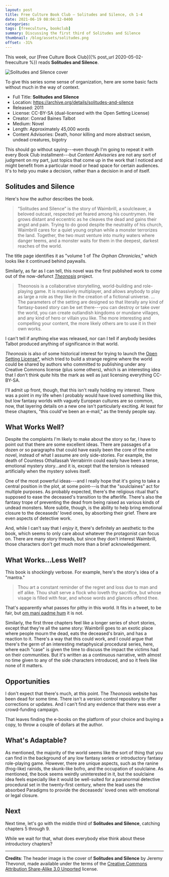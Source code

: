 ```yaml
---
layout: post
title: Free Culture Book Club — Solitudes and Silence, ch 1-4
date: 2021-06-19 08:04:12-0400
categories:
tags: [freeculture, bookclub]
summary: Discussing the first third of Solitudes and Silence
thumbnail: /blog/assets/solitudes.png
offset: -31%
---
```


This week, our [Free Culture Book Club]({% post_url 2020-05-02-freeculture %}) reads **Solitudes and Silence**.

![Solitudes and Silence cover](/blog/assets/solitudes.png "Solitudes and Silence cover")

To give this series some sense of organization, here are some basic facts without much in the way of context.

 * Full Title:  **Solitudes and Silence**
 * Location:  <https://archive.org/details/solitudes-and-silence>
 * Released:  2011
 * License:  CC-BY-SA (dual-licensed with the Open Setting License)
 * Creator:  Conrad Baines Talbot
 * Medium:  Novel
 * Length:  Approximately 45,000 words
 * Content Advisories:  Death, honor killing and more abstract sexism, undead creatures, bigotry

This should go without saying---even though I'm going to repeat it with every Book Club installment---but *Content Advisories* are not any sort of judgment on my part, just topics that come up in the work that I noticed and might benefit from a particular mood or head space for certain audiences.  It's to help you make a decision, rather than a decision in and of itself.

## Solitudes and Silence

Here's how the author describes the book.

 > “Solitudes and Silence” is the story of Waimbrill, a soulcleaver, a beloved outcast, respected yet feared among his countrymen. He grows distant and eccentric as he cleaves the dead and gains their angst and pain. Trying to do good despite the neutrality of his church, Waimbrill cares for a quiet young orphan while a monster terrorizes the land. Together, the two must venture into murky waters where danger teems, and a monster waits for them in the deepest, darkest reaches of the world.

The title page identifies it as "volume 1 of *The Orphan Chronicles*," which looks like it continued behind paywalls.

Similarly, as far as I can tell, this novel was the first published work to come out of the now-defunct [*Theonosis*](https://web.archive.org/web/20170501053053/http://www.theonosis.com/wiki/Main_Page) project.

 > Theonosis is a collaborative storytelling, world-building and role-playing game. It is massively multiplayer, and allows anybody to play as large a role as they like in the creation of a fictional universe. ... The parameters of the setting are designed so that literally any kind of fantasy-based story can be set there---you can destroy or take over the world, you can create outlandish kingdoms or mundane villages, and any kind of hero or villain you like. The more interesting and compelling your content, the more likely others are to use it in their own works.

I can't tell if anything else was released, nor can I tell if anybody besides Talbot produced anything of significance in that world.

*Theonosis* is also of some historical interest for trying to launch the [Open Setting License*](https://web.archive.org/web/20170430130839/http://www.theonosis.com/wiki/Theonosis:Open_Setting_License), which tried to build a strange regime where the world could be shared by authors who committed to publishing under any Creative Commons license (plus some others), which is an interesting idea that I don't think *quite* hits the mark as well as just licensing everything CC-BY-SA.

I'll admit up front, though, that this isn't really holding my interest.  There was a point in my life when I probably would have loved something like this, but low fantasy worlds with vaguely European cultures are so common, now, that layering details on a new one isn't particularly exciting.  At least for these chapters, "this could've been an e-mail," as the trendy people say.

## What Works Well?

Despite the complaints I'm likely to make about the story so far, I have to point out that there are some excellent ideas.  There are passages of a dozen or so paragraphs that could have easily been the core of the entire novel, instead of what I assume are only side-stories.  For example, the death of Countess Othallassah Verrabirrin could easily have been a tense, emotional mystery story...and it is, except that the tension is released artificially when the mystery solves itself.

One of the most powerful ideas---and I really hope that it's going to take a central position in the plot, at some point---is that the "soulclaines" act for multiple purposes.  As probably expected, there's the religious ritual that's supposed to ease the deceased's transition to the afterlife.  There's also the fantasy trope of preventing the dead from being raised as various kinds of undead monsters.  More subtle, though, is the ability to help bring emotional closure to the deceaseds' loved ones, by absorbing their grief.  There are even aspects of detective work.

And, while I can't say that I *enjoy* it, there's definitely an aesthetic to the book, which seems to only care about whatever the protagonist can focus on.  There are many story threads, but since they don't interest Waimbrill, those characters don't get much more than a brief acknowledgement.

## What Works...Less Well?

This book is shockingly verbose.  For example, here's the story's idea of a "mantra."

 > Thou art a constant reminder of the regret and loss due to man and elf alike. Thou shalt serve a flock who loveth thy sacrifice, but whose visage is filled with fear, and whose words and glances offend thee.

That's apparently what passes for pithy in this world.  It fits in a tweet, to be fair, but [om mani padme hum](https://en.wikipedia.org/wiki/Om_mani_padme_hum) it is not.

Similarly, the first three chapters feel like a longer series of short stories, except that they're all the same story:  Waimbrill goes to an exotic place where people mourn the dead, eats the deceased's brain, and has a reaction to it.  There's a way that this could work, and I could argue that there's the germ of an interesting metaphysical procedural series, here, where each "case" is given the time to discuss the impact the victims had on their communities.  But it's written as a continuous narrative, with almost no time given to any of the side characters introduced, and so it feels like none of it matters.

## Opportunities

I don't expect that there's much, at this point.  The *Theonosis* website has been dead for some time.  There isn't a version control repository to offer corrections or updates.  And I can't find any evidence that there was ever a crowd-funding campaign.

That leaves finding the e-books on the platform of your choice and buying a copy, to throw a couple of dollars at the author.

## What's Adaptable?

As mentioned, the majority of the world seems like the sort of thing that you can find in the background of any low fantasy series or introductory fantasy role-playing game.  However, there are unique aspects, such as the ranine (frog-like) rainids, the skunk-like bofro, and the occupation of soulclaine.  As mentioned, the book seems weirdly uninterested in it, but the soulclaine idea feels especially like it would be well-suited for a paranormal detective procedural set in the twenty-first century, where the lead uses the absorbed Paradigms to provide the deceaseds' loved ones with emotional or legal closure.

## Next

Next time, let's go with the middle third of **Solitudes and Silence**, catching chapters 5 through 9.

While we wait for that, what does everybody else think about these introductory chapters?

* * *

**Credits**:  The header image is the cover of **Solitudes and Silence** by Jeremy Thevonot, made available under the terms of the [Creative Commons Attribution Share-Alike 3.0 Unported](https://creativecommons.org/licenses/by-sa/3.0/) license.

